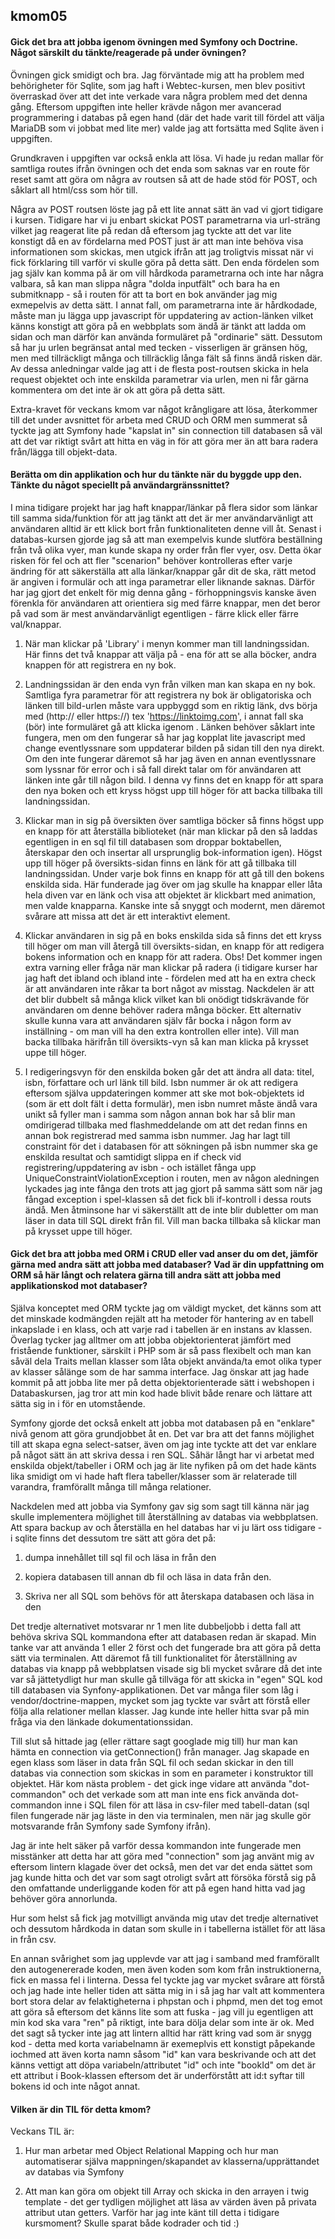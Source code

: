 ## kmom05

#### Gick det bra att jobba igenom övningen med Symfony och Doctrine. Något särskilt du tänkte/reagerade på under övningen?

Övningen gick smidigt och bra. Jag förväntade mig att ha problem med behörigheter för Sqlite, som jag haft i Webtec-kursen, men blev positivt överraskad över att det inte verkade vara några problem med det denna gång. Eftersom uppgiften inte heller krävde någon mer avancerad programmering i databas på egen hand (där det hade varit till fördel att välja MariaDB som vi jobbat med lite mer) valde jag att fortsätta med Sqlite även i uppgiften. 

Grundkraven i uppgiften var också enkla att lösa. Vi hade ju redan mallar för samtliga routes ifrån övningen och det enda som saknas var en route för reset samt att göra om några av routsen så att de hade stöd för POST, och såklart all html/css som hör till.  

Några av POST routsen löste jag på ett lite annat sätt än vad vi gjort tidigare i kursen. Tidigare har vi ju enbart skickat POST parametrarna via url-sträng vilket jag reagerat lite på redan då eftersom jag tyckte att det var lite konstigt då en av fördelarna med POST just är att man inte behöva visa informationen som skickas, men utgick ifrån att jag troligtvis missat när vi fick förklaring till varför vi skulle göra på detta sätt. Den enda fördelen som jag själv kan komma på är om vill hårdkoda parametrarna och inte har några valbara, så kan man slippa några "dolda inputfält" och bara ha en submitknapp - så i routen för att ta bort en bok använder jag mig exmepelvis av detta sätt. I annat fall, om parametrarna inte är hårdkodade, måste man ju lägga upp javascript för uppdatering av action-länken vilket känns konstigt att göra på en webbplats som ändå är tänkt att ladda om sidan och man därför kan använda formuläret på "ordinarie" sätt.  Dessutom så har ju urlen begränsat antal med tecken - visserligen är gränsen hög, men med tillräckligt många och tillräcklig långa fält så finns ändå risken där. Av dessa anledningar valde jag att i de flesta post-routsen skicka in hela request objektet och inte enskilda parametrar via urlen, men ni får gärna kommentera om det inte är ok att göra på detta sätt.  

Extra-kravet för veckans kmom var något krångligare att lösa, återkommer till det under avsnittet för arbeta med CRUD och ORM men summerat så tyckte jag att Symfony hade "kapslat in" sin connection till databasen så väl att det var riktigt svårt att hitta en väg in för att göra mer än att bara radera från/lägga till objekt-data. 

#### Berätta om din applikation och hur du tänkte när du byggde upp den. Tänkte du något speciellt på användargränssnittet?

I mina tidigare projekt har jag haft knappar/länkar på flera sidor som länkar till samma sida/funktion för att jag tänkt att det är mer användarvänligt att användaren alltid är ett klick bort från funktionaliteten denne vill åt.  Senast i databas-kursen gjorde jag så att man exempelvis kunde slutföra beställning från två olika vyer, man kunde skapa ny order från fler vyer, osv. Detta ökar risken för fel och att fler "scenarion" behöver kontrolleras efter varje ändring för att säkerställa att alla länkar/knappar går dit de ska, rätt metod är angiven i formulär och att inga parametrar eller liknande saknas. Därför har jag gjort det enkelt för mig denna gång - förhoppningsvis kanske även förenkla för användaren att orientiera sig med färre knappar, men det beror på vad som är mest användarvänligt egentligen - färre klick eller färre val/knappar.

1. När man klickar på 'Library' i menyn kommer man till landningssidan.
Här finns det två knappar att välja på - ena för att se alla böcker, andra knappen för att registrera en ny bok.

2. Landningssidan är den enda vyn från vilken man kan skapa en ny bok. Samtliga fyra parametrar för att registrera ny bok är obligatoriska och länken till bild-urlen måste vara uppbyggd som en riktig länk, dvs börja med (http:// eller https://) tex 'https://linktoimg.com', i annat fall ska (bör) inte formuläret gå att klicka igenom . Länken behöver såklart inte fungera, men om den fungerar så har jag kopplat lite javascript med change eventlyssnare som uppdaterar bilden på sidan till den nya direkt. Om den inte fungerar däremot så har jag även en annan eventlyssnare som lyssnar för error och i så fall direkt talar om för användaren att länken inte går till någon bild. I denna vy finns det en knapp för att spara den nya boken och ett kryss högst upp till höger för att backa tillbaka till landningssidan. 

3. Klickar man in sig på översikten över samtliga böcker så finns högst upp en knapp för att återställa biblioteket (när man klickar på den så laddas egentligen in en sql fil till databasen som droppar boktabellen, återskapar den och insertar all ursprunglig bok-information igen).
Högst upp till höger på översikts-sidan finns en länk för att gå tillbaka till landningssidan. Under varje bok finns en knapp för att gå till den bokens enskilda sida. Här funderade jag över om jag skulle ha knappar eller låta hela diven var en länk och visa att objektet är klickbart med animation, men valde knapparna. Kanske inte så snyggt och modernt, men däremot svårare att missa att det är ett interaktivt element.

4. Klickar användaren in sig på en boks enskilda sida så finns det ett kryss till höger om man vill återgå till översikts-sidan, en knapp för att redigera bokens information och en knapp för att radera. Obs! Det kommer ingen extra varning eller fråga när man klickar på radera (i tidigare kurser har jag haft det ibland och ibland inte - fördelen med att ha en extra check är att användaren inte råkar ta bort något av misstag. Nackdelen är att det blir dubbelt så många klick vilket kan bli onödigt tidskrävande för användaren om denne behöver radera många böcker. Ett alternativ skulle kunna vara att användaren själv får bocka i någon form av inställning - om man vill ha den extra kontrollen eller inte).  Vill man backa tillbaka härifrån till översikts-vyn så kan man klicka på krysset uppe till höger.

5. I redigeringsvyn för den enskilda boken går det att ändra all data: titel, isbn, författare och url länk till bild. Isbn nummer är ok att redigera eftersom själva uppdateringen kommer att ske mot bok-objektets id (som är ett dolt fält i detta formulär), men isbn numret måste ändå vara unikt så fyller man i samma som någon annan bok har så blir man omdirigerad tillbaka med flashmeddelande om att det redan finns en annan bok registrerad med samma isbn nummer. Jag har lagt till constraint för det i databasen för att sökningen på isbn nummer ska ge enskilda resultat och samtidigt slippa en if check vid registrering/uppdatering av isbn - och istället fånga upp UniqueConstraintViolationException i routen, men av någon aledningen lyckades jag inte fånga den trots att jag gjort på samma sätt som när jag fångad exception i spel-klassen så det fick bli if-kontroll i dessa routs ändå. Men åtminsone har vi säkerställt att de inte blir dubletter om man läser in data till SQL direkt från fil. Vill man backa tillbaka så klickar man på krysset uppe till höger.  



#### Gick det bra att jobba med ORM i CRUD eller vad anser du om det, jämför gärna med andra sätt att jobba med databaser?  Vad är din uppfattning om ORM så här långt och relatera gärna till andra sätt att jobba med applikationskod mot databaser?  


Själva konceptet med ORM tyckte jag om väldigt mycket, det känns som att det minskade kodmängden rejält att ha metoder för hantering av en tabell inkapslade i en klass, och att varje rad i tabellen är en instans av klassen. Överlag tycker jag alltmer om att jobba objektorienterat jämfört med fristående funktioner, särskilt i PHP som är så pass flexibelt och man kan såväl dela Traits mellan klasser som låta objekt använda/ta emot olika typer av klasser sålänge som de har samma interface. Jag önskar att jag hade kommit på att jobba lite mer på detta objektorienterade sätt i webshopen i Databaskursen, jag tror att min kod hade blivit både renare och lättare att sätta sig in i för en utomstående.  

Symfony gjorde det också enkelt att jobba mot databasen på en "enklare" nivå genom att göra grundjobbet åt en. Det var bra att det fanns möjlighet till att skapa egna select-satser, även om jag inte tyckte att det var enklare på något sätt än att skriva dessa i ren SQL. Såhär långt har vi arbetat med enskilda objekt/tabeller i ORM och jag är lite nyfiken på om det hade känts lika smidigt om vi hade haft flera tabeller/klasser som är relaterade till varandra, framförallt många till många relationer. 

Nackdelen med att jobba via Symfony gav sig som sagt till känna när jag skulle implementera möjlighet till återställning av databas via webbplatsen. Att spara backup av och återställa en hel databas har vi ju lärt oss tidigare - i sqlite finns det dessutom tre sätt att göra det på: 

1. dumpa innehållet till sql fil och läsa in från den  

2.  kopiera databasen till annan db fil och läsa in data från den.  

3. Skriva ner all SQL som behövs för att återskapa databasen och läsa in den  


Det tredje alternativet motsvarar nr 1 men lite dubbeljobb i detta fall att behöva skriva SQL kommandona efter att databasen redan är skapad. Min tanke var att använda 1 eller 2 först och det fungerade bra att göra på detta sätt via terminalen. Att däremot få till funktionalitet för återställning av databas via knapp på webbplatsen visade sig bli mycket svårare då det inte var så jättetydligt hur man skulle gå tillväga för att skicka in "egen" SQL kod till databasen via Synfony-applikationen. Det var många filer som låg i vendor/doctrine-mappen, mycket som jag tyckte var svårt att förstå eller följa alla relationer mellan klasser.  Jag kunde inte heller hitta svar på min fråga via den länkade dokumentationssidan.  

Till slut så hittade jag (eller rättare sagt googlade mig till) hur man kan hämta en connection via getConnection() från manager. Jag skapade en egen klass som läser in data från SQL fil och sedan skickar in den till databas via connection som skickas in som en parameter i konstruktor till objektet. Här kom nästa problem - det gick inge vidare att använda "dot-commandon" och det verkade som att man inte ens fick använda dot-commandon inne i SQL filen för att läsa in csv-filer med tabell-datan (sql filen fungerade när jag läste in den via terminalen, men när jag skulle gör motsvarande från Symfony sade Symfony ifrån).  

Jag är inte helt säker på varför dessa kommandon inte fungerade men misstänker att detta har att göra med "connection" som jag använt mig av eftersom lintern klagade över det också, men det var det enda sättet som jag kunde hitta och det var som sagt otroligt svårt att försöka förstå sig på den omfattande underliggande koden för att på egen hand hitta vad jag behöver göra annorlunda.

Hur som helst så fick jag motvilligt använda mig utav det tredje alternativet och dessutom hårdkoda in datan som skulle in i tabellerna istället för att läsa in från csv.

En annan svårighet som jag upplevde var att jag i samband med framförallt den autogenererade koden, men även koden som kom från instruktionerna, fick en massa fel i linterna. Dessa fel tyckte jag var mycket svårare att förstå och jag hade inte heller tiden att sätta mig in i så jag har valt att kommentera bort stora delar av felaktigheterna i phpstan och i phpmd, men det tog emot att göra så eftersom det känns lite som att fuska - jag vill ju egentligen att min kod ska vara "ren" på riktigt, inte bara dölja delar som inte är ok.  Med det sagt så tycker inte jag att lintern alltid har rätt kring vad som är snygg kod - detta med korta variabelnamn är exemeplvis ett konstigt påpekande iochmed att även korta namn såsom "id" kan vara beskrivande och att det känns vettigt att döpa variabeln/attributet "id" och inte "bookId" om det är ett attribut i Book-klassen eftersom det är underförstått att id:t syftar till bokens id och inte något annat.


#### Vilken är din TIL för detta kmom?

Veckans TIL är:

1.  Hur man arbetar med Object Relational Mapping och hur man automatiserar själva mappningen/skapandet av klasserna/upprättandet av databas via Symfony  

2. Att man kan göra om objekt till Array och skicka in den arrayen i twig template - det ger tydligen möjlighet att läsa av värden även på privata attribut utan getters. Varför har jag inte känt till detta i tidigare kursmoment? Skulle sparat både kodrader och tid :) 

